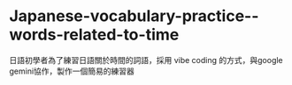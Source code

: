 # Japanese-vocabulary-practice--words-related-to-time
日語初學者為了練習日語關於時間的詞語，採用 vibe coding 的方式，與google gemini協作，製作一個簡易的練習器
